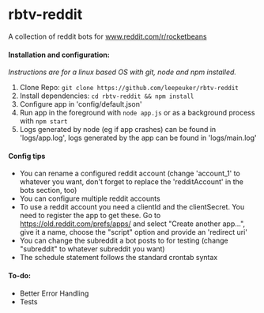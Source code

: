 # rbtv-reddit
A collection of reddit bots for www.reddit.com/r/rocketbeans

#### Installation and configuration:
*Instructions are for a linux based OS with git, node and npm installed.*

1. Clone Repo: `git clone https://github.com/leepeuker/rbtv-reddit`
2. Install dependencies:  `cd rbtv-reddit && npm install`
3. Configure app in 'config/default.json'
4. Run app in the foreground with `node app.js` or as a background process with `npm start`
5. Logs generated by node (eg if app crashes) can be found in 'logs/app.log', logs generated by the app can be found in 'logs/main.log'

#### Config tips
- You can rename a configured reddit account (change 'account_1' to whatever you want, don't forget to replace the 'redditAccount' in the bots section, too) 
- You can configure multiple reddit accounts
- To use a reddit account you need a clientId and the clientSecret. You need to register the app to get these. Go to https://old.reddit.com/prefs/apps/ and select "Create another app...", give it a name, choose the "script" option and provide an 'redirect uri'
- You can change the subreddit a bot posts to for testing (change "subreddit" to whatever subreddit you want)
- The schedule statement follows the standard crontab syntax

#### To-do:
- Better Error Handling
- Tests
